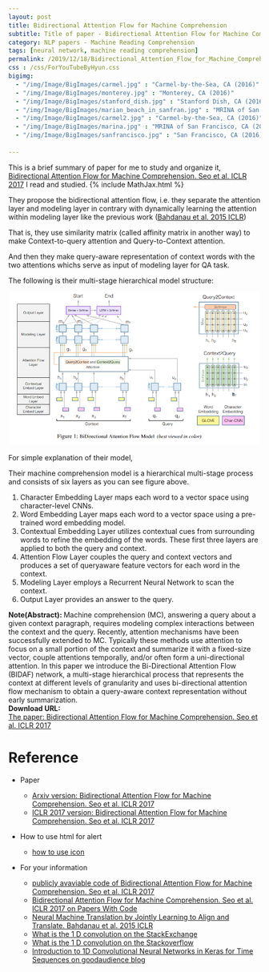 ```yaml
---
layout: post
title: Bidirectional Attention Flow for Machine Comprehension
subtitle: Title of paper - Bidirectional Attention Flow for Machine Comprehension
category: NLP papers - Machine Reading Comprehension
tags: [neural network, machine reading comprehension]
permalink: /2019/12/18/Bidirectional_Attention_Flow_for_Machine_Comprehension/
css : /css/ForYouTubeByHyun.css
bigimg: 
  - "/img/Image/BigImages/carmel.jpg" : "Carmel-by-the-Sea, CA (2016)"
  - "/img/Image/BigImages/monterey.jpg" : "Monterey, CA (2016)"
  - "/img/Image/BigImages/stanford_dish.jpg" : "Stanford Dish, CA (2016)"
  - "/img/Image/BigImages/marian_beach_in_sanfran.jpg" : "MRINA of San Francisco, CA (2016)"
  - "/img/Image/BigImages/carmel2.jpg" : "Carmel-by-the-Sea, CA (2016)"
  - "/img/Image/BigImages/marina.jpg" : "MRINA of San Francisco, CA (2016)"
  - "/img/Image/BigImages/sanfrancisco.jpg" : "San Francisco, CA (2016)"
  
---
```


This is a brief summary of paper for me to study and organize it, [Bidirectional Attention Flow for Machine Comprehension. Seo et al. ICLR 2017](https://openreview.net/forum?id=HJ0UKP9ge) I read and studied. 
{% include MathJax.html %}


They propose the bidirectional attention flow, i.e. they separate the attention layer and modeling layer in contrary with dynamically learning the attention within modeling layer like the previous work ([Bahdanau et al. 2015 ICLR](https://arxiv.org/abs/1409.0473))

That is, they use similarity matrix (called affinity matrix in another way) to make Context-to-query attention and Query-to-Context attention.

And then they make query-aware representation of context words with the two attentions whichs serve as input of modeling layer for QA task.

The following is their multi-stage hierarchical model structure:

![Seo et al. ICLR 2017](/img/Image/NaturalLanguageProcessing/NLPLabs/Paper_Investigation/MRC/2019-12-18-Bidirectional_Attention_Flow_for_Machine_Comprehension/BIDAF_1.PNG)

For simple explanation of their model, 

Their machine comprehension model is a hierarchical multi-stage process and consists of six layers as you can see figure above.

1. Character Embedding Layer maps each word to a vector space using character-level CNNs.
2. Word Embedding Layer maps each word to a vector space using a pre-trained word embedding model.
3. Contextual Embedding Layer utilizes contextual cues from surrounding words to refine the embedding of the words. These first three layers are applied to both the query and context.
4. Attention Flow Layer couples the query and context vectors and produces a set of queryaware feature vectors for each word in the context.
5. Modeling Layer employs a Recurrent Neural Network to scan the context.
6. Output Layer provides an answer to the query.

<div class="alert alert-info" role="alert"><i class="fa fa-info-circle"></i> <b>Note(Abstract): </b>
Machine comprehension (MC), answering a query about a given context paragraph, requires modeling complex interactions between the context and the query. Recently, attention mechanisms have been successfully extended to MC. Typically these methods use attention to focus on a small portion of the context and summarize it with a fixed-size vector, couple attentions temporally, and/or often form a uni-directional attention. In this paper we introduce the Bi-Directional Attention Flow (BIDAF) network, a multi-stage hierarchical process that represents the context at different levels of granularity and uses bi-directional attention flow mechanism to obtain a query-aware context representation without early summarization.
</div>
    
<div class="alert alert-success" role="alert"><i class="fa fa-paperclip fa-lg"></i> <b>Download URL: </b><br>
  <a href="https://openreview.net/forum?id=HJ0UKP9ge">The paper: Bidirectional Attention Flow for Machine Comprehension. Seo et al. ICLR 2017</a>
</div>

# Reference 

- Paper 
  - [Arxiv version: Bidirectional Attention Flow for Machine Comprehension. Seo et al. ICLR 2017](https://arxiv.org/abs/1611.01603)
  - [ICLR 2017 version: Bidirectional Attention Flow for Machine Comprehension. Seo et al. ICLR 2017](https://openreview.net/forum?id=HJ0UKP9ge)
  
- How to use html for alert
  - [how to use icon](http://idratherbewriting.com/documentation-theme-jekyll/mydoc_icons.html)
    
- For your information
  - [publicly avaviable code of Bidirectional Attention Flow for Machine Comprehension. Seo et al. ICLR 2017](https://allenai.github.io/bi-att-flow/)
  - [Bidirectional Attention Flow for Machine Comprehension. Seo et al. ICLR 2017 on Papers With Code](https://paperswithcode.com/paper/bidirectional-attention-flow-for-machine)
  - [Neural Machine Translation by Jointly Learning to Align and Translate. Bahdanau et al. 2015 ICLR](https://arxiv.org/abs/1409.0473)
  - [What is the 1 D convolution on the StackExchange](https://stats.stackexchange.com/questions/292751/is-a-1d-convolution-of-size-m-with-k-channels-the-same-as-a-2d-convolution-o)
  - [What is the 1 D convolution on the Stackoverflow](https://stackoverflow.com/questions/42883547/intuitive-understanding-of-1d-2d-and-3d-convolutions-in-convolutional-neural-n)
  - [Introduction to 1D Convolutional Neural Networks in Keras for Time Sequences on goodaudience blog](https://blog.goodaudience.com/introduction-to-1d-convolutional-neural-networks-in-keras-for-time-sequences-3a7ff801a2cf)


























